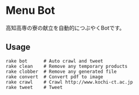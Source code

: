 # Menu Bot

高知高専の寮の献立を自動的につぶやくBotです。

## Usage

```
rake bot      # Auto crawl and tweet
rake clean    # Remove any temporary products
rake clobber  # Remove any generated file
rake convert  # Convert pdf to image
rake crawl    # Crawl http://www.kochi-ct.ac.jp
rake tweet    # Tweet
```
